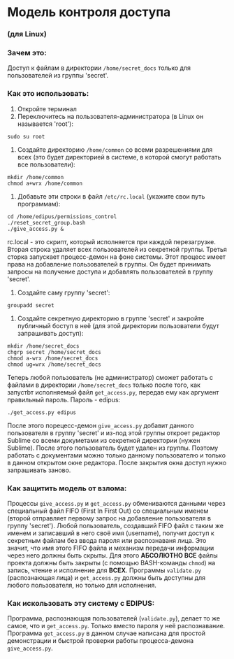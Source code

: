 # Модель контроля доступа
### (для Linux)

### Зачем это:
Доступ к файлам в директории `/home/secret_docs` только для пользователей из группы 'secret'.

### Как это использовать:
1. Откройте терминал 
1. Переключитесь на пользователя-администратора (в Linux он называется 'root'):
  
  ```
  sudo su root
  ```

1. Создайте директорию `/home/common` со всеми разрешениями для всех (это будет директорией в системе, в которой смогут работать все пользователи):
  
  ```
  mkdir /home/common
  chmod a+wrx /home/common
  ```

1. Добавьте эти строки в файл `/etc/rc.local` (укажите свои путь программам):
  
  ```
  cd /home/edipus/permissions_control
  ./reset_secret_group.bash
  ./give_access.py &
  ```
  
  rc.local - это скрипт, который исполняется при каждой перезагрузке.
  Вторая строка удаляет всех пользователей из секретной группы.
  Третья сторка запускает процесс-демон на фоне системы. Этот процесс имеет права на добавление пользователей в группы. Он будет принимать запросы на получение доступа и добавлять пользователей в группу 'secret'.
  
1. Создайте саму группу 'secret':

  ```
  groupadd secret
  ```

1. Создайте секретную директорию в группе 'secret' и закройте публичный боступ в неё (для этой директории пользователи будут запрашивать доступ):
  
  ```
  mkdir /home/secret_docs
  chgrp secret /home/secret_docs
  chmod a-wrx /home/secret_docs
  chmod ug=wrx /home/secret_docs
  ```

Теперь любой пользователь (не администратор) сможет работать с файлами в директории `/home/secret_docs` только после того, как запустbт исполняемый файл `get_access.py`, передав ему как аргумент правильный пароль.
Пароль - edipus:
```
./get_access.py edipus
```
После этого порецесс-демон `give_access.py` добавит данного пользователя в группу 'secret' и из-под этой группы откроет редактор Sublime со всеми докуметами из секретной директории (нужен Sublime). После этого пользователь будет удален из группы. Поэтому работать с документами можно только данному пользователю и только в данном открытом окне редактора. После закрытия окна доступ нужно запрашивать заново.

### Как защитить модель от взлома:
Процессы `give_access.py` и `get_access.py` обмениваются данными через специальный файл FIFO (First In First Out) со специальным именем (второй отправляет первому запрос на добавление пользователя в группу 'secret'). Любой пользователь, создавший FIFO файл с таким же именем и записавший в него своё имя (username), получит доступ к секретным файлам без ввода пароля или распознаваня лица. Это значит, что имя этого FIFO файла и механизм передачи информации через него должны быть скрыты. Для этого **АБСОЛЮТНО ВСЕ** файлы проекта должны быть закрыты (с помощью BASH-команды `chmod`) на запись, чтение и исполнение для **ВСЕХ**. Программы `validate.py` (распознающая лица) и  `get_access.py` должны быть доступны для любого пользователя, но только для исполнения.

### Как искользовать эту систему с EDIPUS:
Программа, распознающая пользователей (`validate.py`), делает то же самое, что и `get_access.py`. Только вместо пароля у неё распознавание. Программа `get_access.py` в данном случае написана для простой демонстрации и быстрой проверки работы процесса-демона `give_access.py`.
